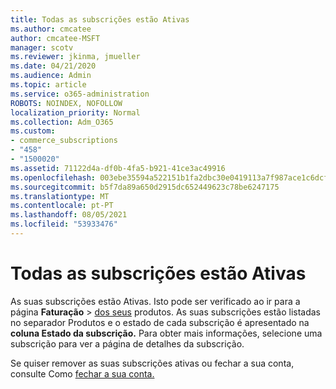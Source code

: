 ```yaml
---
title: Todas as subscrições estão Ativas
ms.author: cmcatee
author: cmcatee-MSFT
manager: scotv
ms.reviewer: jkinma, jmueller
ms.date: 04/21/2020
ms.audience: Admin
ms.topic: article
ms.service: o365-administration
ROBOTS: NOINDEX, NOFOLLOW
localization_priority: Normal
ms.collection: Adm_O365
ms.custom:
- commerce_subscriptions
- "458"
- "1500020"
ms.assetid: 71122d4a-df0b-4fa5-b921-41ce3ac49916
ms.openlocfilehash: 003ebe35594a522151b1fa2dbc30e0419113a7f987ace1c6dcf01e2ba733dde8
ms.sourcegitcommit: b5f7da89a650d2915dc652449623c78be6247175
ms.translationtype: MT
ms.contentlocale: pt-PT
ms.lasthandoff: 08/05/2021
ms.locfileid: "53933476"
---
```

# <a name="all-subscriptions-are-active"></a>Todas as subscrições estão Ativas

As suas subscrições estão Ativas. Isto pode ser verificado ao ir para a página **Faturação** \> [dos seus](https://go.microsoft.com/fwlink/p/?linkid=842054) produtos. As suas subscrições estão  listadas no separador Produtos e o estado de cada subscrição é apresentado na **coluna Estado da subscrição.** Para obter mais informações, selecione uma subscrição para ver a página de detalhes da subscrição.
  
Se quiser remover as suas subscrições ativas ou fechar a sua conta, consulte Como [fechar a sua conta.](https://docs.microsoft.com/microsoft-365/commerce/close-your-account?view=o365-worldwide)
